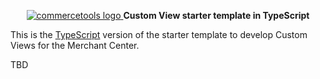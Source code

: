 <p align="center">
  <a href="https://commercetools.com/">
    <img alt="commercetools logo" src="https://unpkg.com/@commercetools-frontend/assets/logos/commercetools_primary-logo_horizontal_RGB.png">
  </a>
  <b>Custom View starter template in TypeScript</b>
</p>

This is the [TypeScript](https://www.typescriptlang.org/) version of the starter template to develop Custom Views for the Merchant Center.

TBD
